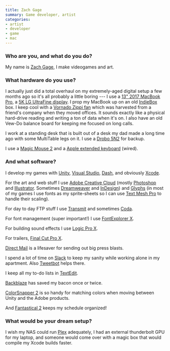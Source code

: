 ```yaml
---
title: Zach Gage
summary: Game developer, artist
categories:
- artist
- developer
- game
- mac
---
```


### Who are you, and what do you do?

My name is [Zach Gage](http://www.stfj.net/ "Zach's website."), I make videogames and art.

### What hardware do you use?

I actually just did a total overhaul on my extremely-aged digital setup a few months ago so it's all probably a little boring --- I use a [13" 2017 MacBook Pro][macbook-pro], a [5K LG UltraFine display][ultrafine-5k]. I prop my MacBook up on an old [IndieBox](https://store.theindiebox.com/ "An indie game subscription service.") box. I keep cool with a [Vornado Zippi fan][zippi] which was harvested from a friend's company when they moved offices. It sounds exactly like a physical hard-drive reading and writing a ton of data when it's on. I also have an old Vew-Do balance board for keeping me focused on long calls. 

I work at a standing desk that is built out of a desk my dad made a long time ago with some MultiTable legs on it. I use a [Drobo 5N2][5n2] for backup.

I use a [Magic Mouse 2][magic-mouse-2] and a [Apple extended keyboard][keyboard] (wired).

### And what software?

I develop my games with [Unity][], [Visual Studio][visual-studio], [Dash][], and obviously [Xcode][]. 

For the art and web stuff I use [Adobe Creative Cloud][creative-cloud] (mostly [Photoshop][] and [Illustrator][]. Sometimes [Dreamweaver][] and [InDesign][]) and [Glyphs][] (in most of my games I use fonts as my sprite-sheets so I can use [Text Mesh Pro][text-mesh-pro] to handle their scaling).

For day to day FTP stuff I use [Transmit][] and sometimes [Coda][].

For font management (super important!) I use [FontExplorer X][fontexplorer-x].

For building sound effects I use [Logic Pro X][logic-pro]. 

For trailers, [Final Cut Pro X][final-cut-pro-x].

[Direct Mail][direct-mail] is a lifesaver for sending out big press blasts.

I spend a lot of time on [Slack][] to keep my sanity while working alone in my apartment. Also [Tweetbot][] helps there.

I keep all my to-do lists in [TextEdit][].

[Backblaze][] has saved my bacon once or twice.

[ColorSnapper 2][colorsnapper] is so handy for matching colors when moving between Unity and the Adobe products.

And [Fantastical 2][fantastical] keeps my schedule organized!

### What would be your dream setup?

I wish my NAS could run [Plex][] adequately, I had an external thunderbolt GPU for my laptop, and someone would come over with a magic box that would compile my Xcode builds faster.

[5n2]: https://www.drobo.com/storage-products/5n2/ "A five-bay NAS."
[keyboard]: https://www.apple.com/keyboard/ "The keyboard."
[macbook-pro]: https://www.apple.com/macbook-pro/ "A laptop."
[magic-mouse-2]: https://en.wikipedia.org/wiki/Magic_Mouse_2 "A multi-touch mouse."
[ultrafine-5k]: https://www.apple.com/shop/product/HKN62LL/A/lg-ultrafine-5k-display "A 24 inch monitor."
[zippi]: https://www.amazon.com/Vornado-Zippi-Personal-Fan-Black/dp/B000E19MQ8/ "A personal fan."
[backblaze]: https://www.backblaze.com/cloud-backup.html "Online backup."
[coda]: https://panic.com/coda/ "A single-window HTML/web tool for the Mac."
[colorsnapper]: https://colorsnapper.com/ "A colour picker for the Mac."
[creative-cloud]: https://www.adobe.com/creativecloud.html "A subscription service for Adobe's creative suite."
[dash]: https://kapeli.com/dash "A snippet and documentation brower for Mac developers."
[direct-mail]: https://directmailmac.com/ "An email marketing app for the Mac."
[dreamweaver]: https://www.adobe.com/products/dreamweaver.html "A WYSIWYG editor."
[fantastical]: https://flexibits.com/fantastical "A calendaring app for the Mac."
[final-cut-pro-x]: https://en.wikipedia.org/wiki/Final_Cut_Pro_X "A nonlinear video editor."
[fontexplorer-x]: https://www.fontexplorerx.com/ "Font management software."
[glyphs]: https://www.glyphsapp.com/ "A font editor for the Mac."
[illustrator]: https://www.adobe.com/products/illustrator.html "A vector graphics editor."
[indesign]: https://www.adobe.com/products/indesign.html "A desktop/web publishing application."
[logic-pro]: https://www.apple.com/logic-pro/ "A professional audio application for the Mac."
[photoshop]: https://www.adobe.com/products/photoshop.html "A bitmap image editor."
[plex]: https://plex.tv/ "Media center software."
[slack]: https://slack.com/ "A collaboration service."
[text-mesh-pro]: http://digitalnativestudios.com/ "A text rendering plugin for Unity."
[textedit]: https://support.apple.com/en-us/HT2523 "A text editor included with Mac OS X."
[transmit]: https://panic.com/transmit/ "An FTP/SFTP client for the Mac."
[tweetbot]: https://tapbots.com/tweetbot/mac/ "A Twitter client for the Mac."
[unity]: https://unity3d.com/unity/ "A cross-platform game development tool."
[visual-studio]: http://www.visualstudio.com "A Windows development environment."
[xcode]: https://en.wikipedia.org/wiki/Xcode "An IDE for Mac developers."
